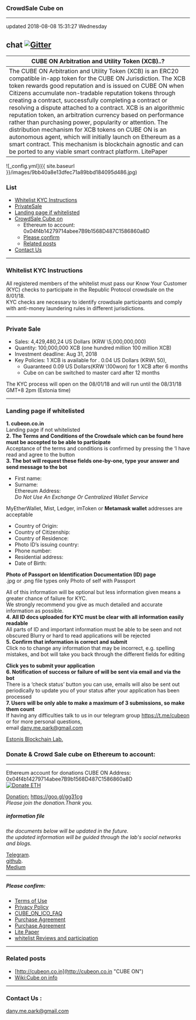 ### CrowdSale Cube on
---
updated 2018-08-08 15:31:27 Wednesday
## chat [![Gitter](https://badges.gitter.im/Join%20Chat.svg)](https://gitter.im/wooriapt?utm_source=share-link&utm_medium=link&utm_campaign=share-link)  



|CUBE ON Arbitration and Utility Token (XCB)..?   |
| ------------ |
|The CUBE ON Arbitration and Utility Token (XCB) is an ERC20 compatible in-app token for the CUBE ON Jurisdiction.  The XCB token rewards good reputation and is issued on CUBE ON when Citizens accumulate non-tradable reputation tokens through creating a contract, successfully completing a contract or resolving a dispute attached to a contract. XCB is an algorithmic reputation token, an arbitration currency based on performance rather than purchasing power, popularity or attention. The distribution mechanism for XCB tokens on CUBE ON is an autonomous agent, which will initially launch on Ethereum as a smart contract. This mechanism is blockchain agnostic and can be ported to any viable smart contract platform. LitePaper |  

![_config.yml]({{ site.baseurl }}/images/9bb40a8e13dfec71a89bbd184095d486.jpg)  

### List  
-  [Whitelist KYC Instructions][Whitelist ]
  - [PrivateSale][Private]
  - [Landing page if whitelisted][Landing page if whitelisted]  
- [CrowdSale Cube on][CrowdSale]
  -  Ethereum to account:   0x04f4b14279714abee7B9b1568D487C1586860a8D
  - [Please confirm][Please]
  - [Related posts][Related posts]
- [Contact Us][Contact ]

[Whitelist ]: https://github.com/wooriapt/wooriapt.github.io/blob/master/Crowd.md#whitelist-kyc-instructions "Whitelist KYC Instructions"
[Private]: https://github.com/wooriapt/wooriapt.github.io/blob/master/Crowd.md#private-sale "Private Sale"
[Landing page if whitelisted]: https://github.com/wooriapt/wooriapt.github.io/blob/master/Crowd.md#landing-page-if-whitelisted "Landing page if whitelisted"
[CrowdSale]: https://github.com/wooriapt/wooriapt.github.io/blob/master/Crowd.md#donate--crowd-sale-cube-on-ethereum-to-account "CrowdSale Cube on"
[Please]: https://github.com/wooriapt/wooriapt.github.io/blob/master/Crowd.md#please-confirm "Please confirm"
[Related posts]: https://github.com/wooriapt/wooriapt.github.io/blob/master/Crowd.md#related-posts "Related posts"
[Contact ]: https://github.com/wooriapt/wooriapt.github.io/blob/master/Crowd.md#contact-us- "Contact Us"

---
### Whitelist KYC Instructions
All registered members of the whitelist must pass our Know Your Customer (KYC) checks to participate in the Republic Protocol crowdsale on the 8/01/18.   
KYC checks are necessary to identify crowdsale participants and comply with anti-money laundering rules in different jurisdictions.


---
### Private Sale 
- Sales: 4,429,480,24 US Dollars (KRW \5,000,000,000)
- Quantity: 100,000,000 XCB (one hundred million 100 million XCB)
- Investment deadline: Aug 31, 2018
- Key Policies: 1 XCB is available for . 0.04 US Dollars (KRW\ 50),
  - Guaranteed 0.09 US Dollars(KRW \100won) for 1 XCB after 6 months
  - Cube on can be switched to master card after 12 months

The KYC process will open on the 08/01/18 and will run until the 08/31/18 GMT+8 2pm (Estonia time)

---

### Landing page if whitelisted  
**1. cubeon.co.in**  
Landing page if not whitelisted      
**2. The Terms and Conditions of the Crowdsale which can be found here must be accepted to be able to participate**  
Acceptance of the terms and conditions is confirmed by pressing the ‘I have read and agree to the button    
**3. The bot will request these fields one-by-one, type your answer and send message to the bot**
- First name:  
- Surname:  
Ethereum Address:  
 *Do Not Use An Exchange Or Centralized Wallet Service*
   
 MyEtherWallet, Mist, Ledger, imToken or **Metamask wallet** addresses are acceptable 
 
- Country of Origin:  
- Country of Citizenship:  
- Country of Residence:  
- Photo ID’s issuing country:  
- Phone number:
- Residential address:
- Date of Birth:

**Photo of Passport on Identification Documentation (ID) page**  
.jpg or .png file types only Photo of self with Passport    
  
All of this information will be optional but less information given means a greater chance of failure for KYC.   
We strongly recommend you give as much detailed and accurate information as possible.    
**4. All ID docs uploaded for KYC must be clear with all information easily readable**  
All parts of ID and important information must be able to be seen and not obscured
Blurry or hard to read applications will be rejected    
**5. Confirm that information is correct and submit**  
Click no to change any information that may be incorrect, e.g. spelling mistakes, and bot will take you back through the different fields for editing  

**Click yes to submit your application**  
**6. Notification of success or failure of will be sent via email and via the bot**  
There is a ‘check status’ button you can use, emails will also be sent out periodically to update you of your status after your 
application has been processed    
**7. Users will be only able to make a maximum of 3 submissions, so make them count**  
If having any difficulties talk to us in our telegram group https://t.me/cubeon or for more personal questions,   
email <dany.me.park@gmail.com>    


 [ Estonis Blockchain Lab.](https://wooriapt.github.io " Estonis Blockchain Lab.")






### Donate & Crowd Sale cube on Ethereum to account:

---
Ethereum account for donations CUBE ON Address:
0x04f4b14279714abee7B9b1568D487C1586860a8D  
<a href="https://etherdonation.com/d?to=0x04f4b14279714abee7B9b1568D487C1586860a8D" target="_blank" title="Donate ETH"><img src="https://etherdonation.com/i/btn/donate-btn.png" alt="Donate ETH"/></a>  
<!--<a href="https://etherdonation.com/d?to=0x04f4b14279714abee7B9b1568D487C1586860a8D&amount=0.002" target="_blank" 
title="Donate ETH A Cup of Coffee"><img src="https://etherdonation.com/i/btn/donate-btn.png" alt="Donate ETH A Cup of Coffee"/></a>-->
[Donation:](https://goo.gl/gg31cg "Donation") https://goo.gl/gg31cg  
*Please join the donation.Thank you.*  

##### information file  
*the documents below will be updated in the future.  
the updated information will be guided through the lab's social networks and blogs.*  
   
[Telegram](https://t.me/cubeon).  
[github](https://wooriapt.github.io/).  
[Medium](https://medium.com/@cube_ON/)

---

##### Please confirm:
- [Terms of Use ](https://wooriapt.github.io/wooriapt.github.io/Terms_of_Use_of_Website/)
- [Privacy Policy](https://wooriapt.github.io/wooriapt.github.io/Privacy_Policy/)
- [CUBE_ON_ICO_FAQ](https://wooriapt.github.io/wooriapt.github.io/CUBE_ON_ICO_FAQ/)
- [Purchase Agreement](https://wooriapt.github.io/wooriapt.github.io/Purchase_Agreement/)
- [Purchase Agreement](https://wooriapt.github.io/wooriapt.github.io/Purchase_Agreement_1/)
- [Lite Paper](https://github.com/wooriapt/wooriapt.github.io/blob/master/uploads/Cube%20on%20LitePaper(eng).pdf)
- [whitelist Reviews and participation](https://wooriapt.github.io/wooriapt.github.io/Whitelist-is-open-In-preparation/)    

---

### Related posts   
- [http://cubeon.co.in](http://cubeon.co.in "CUBE ON")  
- [Wiki:Cube on info](https://github.com/wooriapt/wooriapt.github.io/wiki)

---
### Contact Us :  
<dany.me.park@gmail.com>
